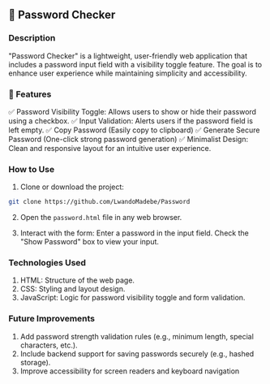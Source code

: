 ## 🔐 Password Checker

### Description
"Password Checker" is a lightweight, user-friendly web application that includes a password input field with a visibility toggle feature. The goal is to enhance user experience while maintaining simplicity and accessibility.

### 📌 Features
✅ Password Visibility Toggle: Allows users to show or hide their password using a checkbox.
✅ Input Validation: Alerts users if the password field is left empty.
✅ Copy Password (Easily copy to clipboard)
✅ Generate Secure Password (One-click strong password generation)
✅ Minimalist Design: Clean and responsive layout for an intuitive user experience.

### How to Use
1. Clone or download the project:

```bash
git clone https://github.com/LwandoMadebe/Password
```

2. Open the `password.html` file in any web browser.

3. Interact with the form:
Enter a password in the input field.
Check the "Show Password" box to view your input.

### Technologies Used
1. HTML: Structure of the web page.
2. CSS: Styling and layout design.
3. JavaScript: Logic for password visibility toggle and form validation.

### Future Improvements
1. Add password strength validation rules (e.g., minimum length, special characters, etc.).
2. Include backend support for saving passwords securely (e.g., hashed storage).
3. Improve accessibility for screen readers and keyboard navigation
